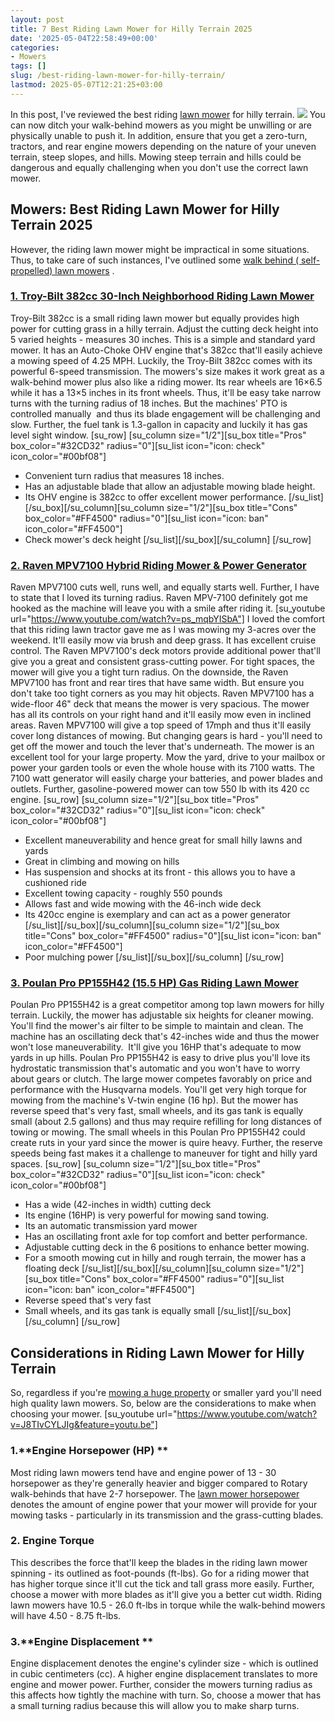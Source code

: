 ```yaml
---
layout: post
title: 7 Best Riding Lawn Mower for Hilly Terrain 2025
date: '2025-05-04T22:58:49+00:00'
categories:
- Mowers
tags: []
slug: /best-riding-lawn-mower-for-hilly-terrain/
lastmod: 2025-05-07T12:21:25+03:00
---
```



In this post, I've reviewed the best riding
[lawn mower](https://en.wikipedia.org/wiki/Lawn_mower)
for hilly terrain.
![](/assets/img/12/Pest-Control.jpg)
You can now ditch your walk-behind mowers as you might be unwilling or are physically unable to push it.
In addition, ensure that you get a zero-turn, tractors, and rear engine mowers depending on the nature of your uneven terrain, steep slopes, and hills.
Mowing steep terrain and hills could be dangerous and equally challenging when you don't use the correct lawn mower.
## Mowers: Best Riding Lawn Mower for Hilly Terrain 2025
However, the riding lawn mower might be impractical in some situations. Thus, to take care of such instances, I've outlined some
[walk behind ( self-propelled) lawn mowers](https://pestpolicy.com/best-self-propelled-lawn-mowers-under-300/)
.
### [1. Troy-Bilt 382cc 30-Inch Neighborhood Riding Lawn Mower](https://www.amazon.com/dp/B01MUDUCNM/?tag=p-policy-20)
Troy-Bilt 382cc is a small riding lawn mower but equally provides high power for cutting grass in a hilly terrain. Adjust the cutting deck height into 5 varied heights - measures 30 inches.
This is a simple and standard yard mower.
It has an Auto-Choke OHV engine that's 382cc that'll easily achieve a mowing speed of 4.25 MPH. Luckily, the
Troy-Bilt 382cc comes with its powerful 6-speed transmission.
The mowers's size makes it work great as a walk-behind mower plus also like a riding mower. Its rear wheels are 16×6.5 while it has a 13×5 inches in its front wheels. Thus, it'll be easy take narrow turns with the turning radius of 18 inches.
But the machines' PTO is controlled manually  and thus its blade engagement will be challenging and slow. Further, the fuel tank is 1.3-gallon in capacity and luckily it has gas level sight window.
[su_row] [su_column size="1/2"][su_box title="Pros" box_color="#32CD32" radius="0"][su_list icon="icon: check" icon_color="#00bf08"]
- Convenient turn radius that measures 18 inches.
- Has an adjustable blade that allow an adjustable mowing blade height.
- Its OHV engine is 382cc to offer excellent mower performance.
[/su_list][/su_box][/su_column][su_column size="1/2"][su_box title="Cons" box_color="#FF4500" radius="0"][su_list icon="icon: ban" icon_color="#FF4500"]
- Check mower's deck height
[/su_list][/su_box][/su_column] [/su_row]
### [2. Raven MPV7100 Hybrid Riding Mower & Power Generator](https://www.amazon.com/dp/B01MUDUCNM/?tag=p-policy-20)
Raven MPV7100 cuts well, runs well, and equally starts well. Further, I have to state that I loved its turning radius. Raven MPV-7100 definitely got me hooked as the machine will leave you with a smile after riding it.
[su_youtube url="https://www.youtube.com/watch?v=ps_mqbYISbA"]
I loved the comfort that this riding lawn tractor gave me as I was mowing my 3-acres over the weekend. It'll easily mow via brush and deep grass. It has excellent cruise control.
The
Raven MPV7100's deck motors provide additional power that'll give you a great and consistent grass-cutting power. For tight spaces, the mower will give you a tight turn radius.
On the downside, the
Raven MPV7100 has front and rear tires that have same width. But ensure you don't take too tight corners as you may hit objects.
Raven MPV7100 has a
wide-floor
46"
deck that means the mower is very spacious. The mower has all its controls on your right hand and it'll easily mow even in inclined areas.
Raven MPV7100 will give a top speed of 17mph and thus it'll easily cover long distances of mowing. But changing gears is hard - you'll need to get off the mower and touch the lever that's underneath.
The mower is an excellent tool for your large property. Mow the yard, drive to your mailbox or power your garden tools or even the whole house with its 7100 watts.
The
7100 watt generator will easily charge your batteries, and power blades and outlets.
Further,
gasoline-powered mower can tow 550 lb with its 420 cc engine.
[su_row] [su_column size="1/2"][su_box title="Pros" box_color="#32CD32" radius="0"][su_list icon="icon: check" icon_color="#00bf08"]
- Excellent maneuverability and hence great for small hilly lawns and yards
- Great in climbing and mowing on hills
- Has suspension and shocks at its front - this allows you to have a cushioned ride
- Excellent towing capacity - roughly 550 pounds
- Allows fast and wide mowing with the 46-inch wide deck
- Its 420cc engine is exemplary and can act as a power generator
[/su_list][/su_box][/su_column][su_column size="1/2"][su_box title="Cons" box_color="#FF4500" radius="0"][su_list icon="icon: ban" icon_color="#FF4500"]
- Poor mulching power
[/su_list][/su_box][/su_column] [/su_row]
### [3. Poulan Pro PP155H42 (15.5 HP) Gas Riding Lawn Mower](https://www.amazon.com/dp/B019F8TWB0/?tag=p-policy-20)
Poulan Pro PP155H42 is a great competitor among top lawn mowers for hilly terrain. Luckily, the mower has adjustable six heights for cleaner mowing. You'll find the mower's air filter to be simple to maintain and clean.
The machine has an oscillating deck that's 42-inches wide and thus the mower won't lose maneuverability.  It'll give you 16HP that's adequate to mow yards in up hills.
Poulan Pro PP155H42 is easy to drive plus you'll love its hydrostatic transmission that's automatic and you won't have to worry about gears or clutch.
The large mower competes favorably on price and performance with the Husqvarna models. You'll get very high torque for mowing from the machine's V-twin engine (16 hp).
But the mower has reverse speed that's very fast, small wheels, and its gas tank is equally small (about 2.5 gallons) and thus may require refilling for long distances of towing or mowing.
The small wheels in this
Poulan Pro PP155H42 could create ruts in your yard since the mower is quire heavy. Further, the reserve speeds being fast makes it a challenge to maneuver for tight and hilly yard spaces.
[su_row] [su_column size="1/2"][su_box title="Pros" box_color="#32CD32" radius="0"][su_list icon="icon: check" icon_color="#00bf08"]
- Has a wide (42-inches in width) cutting deck
- Its engine (16HP) is very powerful for mowing sand towing.
- Its an automatic transmission yard mower
- Has an oscillating front axle for top comfort and better performance.
- Adjustable cutting deck in the 6 positions to enhance better mowing.
- For a smooth mowing cut in hilly and rough terrain, the mower has a floating deck
[/su_list][/su_box][/su_column][su_column size="1/2"][su_box title="Cons" box_color="#FF4500" radius="0"][su_list icon="icon: ban" icon_color="#FF4500"]
- Reverse speed that's very fast
- Small wheels, and its gas tank is equally small
[/su_list][/su_box][/su_column] [/su_row]
## Considerations in Riding Lawn Mower for Hilly Terrain
So, regardless if you're
[mowing a huge property](https://pestpolicy.com/best-lawn-mower-for-large-yard/)
or smaller yard you'll need high quality lawn mowers. So, below are the considerations to make when choosing your mower.
[su_youtube url="https://www.youtube.com/watch?v=J8TIvCYLJIg&feature=youtu.be"]
### 1.**Engine Horsepower (HP) **
Most riding lawn mowers tend have and engine power of 13 - 30 horsepower as they're generally heavier and bigger compared to Rotary walk-behinds that have 2-7 horsepower.
The
[lawn mower horsepower](https://www.hunker.com/13405208/how-to-get-more-hp-out-of-a-lawn-mower-engine)
denotes the amount of engine power that your mower will provide for your mowing tasks - particularly in its transmission and the grass-cutting blades.
### 2. Engine Torque
This describes the force that'll keep the blades in the riding lawn mower spinning - its outlined as foot-pounds (ft-lbs). Go for a riding mower that has higher torque since it'll cut the tick and tall grass more easily.
Further, choose a mower with more blades as it'll give you a better cut width. Riding lawn mowers have 10.5 - 26.0 ft-lbs in torque while the walk-behind mowers will have 4.50 - 8.75 ft-lbs.
### 3.**Engine Displacement **
Engine displacement denotes the engine's cylinder size - which is outlined in cubic centimeters (cc). A higher engine displacement translates to more engine and mower power.
Further, consider the mowers turning radius as this affects how tightly the machine with turn. So, choose a mower that has a small turning radius because this will allow you to make sharp turns.